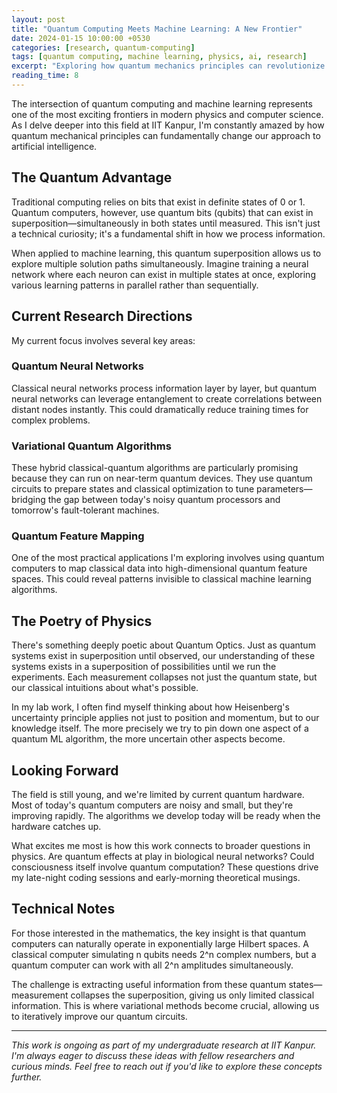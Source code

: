 ```yaml
---
layout: post
title: "Quantum Computing Meets Machine Learning: A New Frontier"
date: 2024-01-15 10:00:00 +0530
categories: [research, quantum-computing]
tags: [quantum computing, machine learning, physics, ai, research]
excerpt: "Exploring how quantum mechanics principles can revolutionize machine learning algorithms and what this means for the future of artificial intelligence."
reading_time: 8
---
```


The intersection of quantum computing and machine learning represents one of the most exciting frontiers in modern physics and computer science. As I delve deeper into this field at IIT Kanpur, I'm constantly amazed by how quantum mechanical principles can fundamentally change our approach to artificial intelligence.

<!--more-->

## The Quantum Advantage

Traditional computing relies on bits that exist in definite states of 0 or 1. Quantum computers, however, use quantum bits (qubits) that can exist in superposition—simultaneously in both states until measured. This isn't just a technical curiosity; it's a fundamental shift in how we process information.

When applied to machine learning, this quantum superposition allows us to explore multiple solution paths simultaneously. Imagine training a neural network where each neuron can exist in multiple states at once, exploring various learning patterns in parallel rather than sequentially.

## Current Research Directions

My current focus involves several key areas:

### Quantum Neural Networks
Classical neural networks process information layer by layer, but quantum neural networks can leverage entanglement to create correlations between distant nodes instantly. This could dramatically reduce training times for complex problems.

### Variational Quantum Algorithms
These hybrid classical-quantum algorithms are particularly promising because they can run on near-term quantum devices. They use quantum circuits to prepare states and classical optimization to tune parameters—bridging the gap between today's noisy quantum processors and tomorrow's fault-tolerant machines.

### Quantum Feature Mapping
One of the most practical applications I'm exploring involves using quantum computers to map classical data into high-dimensional quantum feature spaces. This could reveal patterns invisible to classical machine learning algorithms.

## The Poetry of Physics

There's something deeply poetic about Quantum Optics. Just as quantum systems exist in superposition until observed, our understanding of these systems exists in a superposition of possibilities until we run the experiments. Each measurement collapses not just the quantum state, but our classical intuitions about what's possible.

In my lab work, I often find myself thinking about how Heisenberg's uncertainty principle applies not just to position and momentum, but to our knowledge itself. The more precisely we try to pin down one aspect of a quantum ML algorithm, the more uncertain other aspects become.

## Looking Forward

The field is still young, and we're limited by current quantum hardware. Most of today's quantum computers are noisy and small, but they're improving rapidly. The algorithms we develop today will be ready when the hardware catches up.

What excites me most is how this work connects to broader questions in physics. Are quantum effects at play in biological neural networks? Could consciousness itself involve quantum computation? These questions drive my late-night coding sessions and early-morning theoretical musings.

## Technical Notes

For those interested in the mathematics, the key insight is that quantum computers can naturally operate in exponentially large Hilbert spaces. A classical computer simulating n qubits needs 2^n complex numbers, but a quantum computer can work with all 2^n amplitudes simultaneously.

The challenge is extracting useful information from these quantum states—measurement collapses the superposition, giving us only limited classical information. This is where variational methods become crucial, allowing us to iteratively improve our quantum circuits.

---

*This work is ongoing as part of my undergraduate research at IIT Kanpur. I'm always eager to discuss these ideas with fellow researchers and curious minds. Feel free to reach out if you'd like to explore these concepts further.*